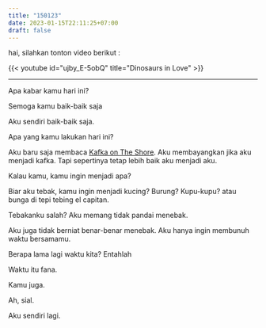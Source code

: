 ```yaml
---
title: "150123"
date: 2023-01-15T22:11:25+07:00
draft: false
---
```


hai, silahkan tonton video berikut :

{{< youtube id="ujby_E-5obQ" title="Dinosaurs in Love" >}}

----

Apa kabar kamu hari ini?

Semoga kamu baik-baik saja

Aku sendiri baik-baik saja.

Apa yang kamu lakukan hari ini?

Aku baru saja membaca [Kafka on The Shore](https://en.wikipedia.org/wiki/Kafka_on_the_Shore). Aku membayangkan jika aku menjadi kafka. Tapi sepertinya tetap lebih baik aku menjadi aku.

Kalau kamu, kamu ingin menjadi apa?

Biar aku tebak, kamu ingin menjadi kucing? Burung? Kupu-kupu? atau bunga di tepi tebing el capitan.

Tebakanku salah? Aku memang tidak pandai menebak.

Aku juga tidak berniat benar-benar menebak. Aku hanya ingin membunuh waktu bersamamu.

Berapa lama lagi waktu kita? Entahlah

Waktu itu fana.

Kamu juga.

Ah, sial.

Aku sendiri lagi.


